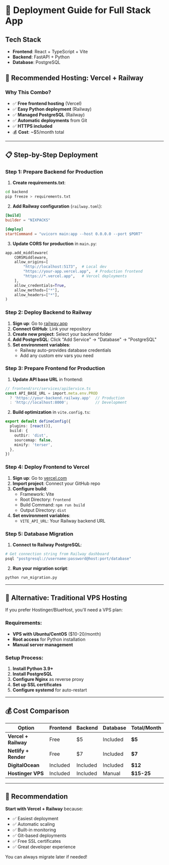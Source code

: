 # 🚀 Deployment Guide for Full Stack App

## Tech Stack
- **Frontend**: React + TypeScript + Vite
- **Backend**: FastAPI + Python
- **Database**: PostgreSQL

## 🎯 Recommended Hosting: Vercel + Railway

### Why This Combo?
- ✅ **Free frontend hosting** (Vercel)
- ✅ **Easy Python deployment** (Railway)
- ✅ **Managed PostgreSQL** (Railway)
- ✅ **Automatic deployments** from Git
- ✅ **HTTPS included**
- 💰 **Cost**: ~$5/month total

---

## 📋 Step-by-Step Deployment

### Step 1: Prepare Backend for Production

1. **Create requirements.txt**:
```bash
cd backend
pip freeze > requirements.txt
```

2. **Add Railway configuration** (`railway.toml`):
```toml
[build]
builder = "NIXPACKS"

[deploy]
startCommand = "uvicorn main:app --host 0.0.0.0 --port $PORT"
```

3. **Update CORS for production** in `main.py`:
```python
app.add_middleware(
    CORSMiddleware,
    allow_origins=[
        "http://localhost:5173",  # Local dev
        "https://your-app.vercel.app",  # Production frontend
        "https://*.vercel.app",   # Vercel deployments
    ],
    allow_credentials=True,
    allow_methods=["*"],
    allow_headers=["*"],
)
```

### Step 2: Deploy Backend to Railway

1. **Sign up**: Go to [railway.app](https://railway.app)
2. **Connect GitHub**: Link your repository
3. **Create new project**: Select your backend folder
4. **Add PostgreSQL**: Click "Add Service" → "Database" → "PostgreSQL"
5. **Set environment variables**:
   - Railway auto-provides database credentials
   - Add any custom env vars you need

### Step 3: Prepare Frontend for Production

1. **Update API base URL** in frontend:
```typescript
// frontend/src/services/apiService.ts
const API_BASE_URL = import.meta.env.PROD 
  ? 'https://your-backend.railway.app'  // Production
  : 'http://localhost:8000';            // Development
```

2. **Build optimization** in `vite.config.ts`:
```typescript
export default defineConfig({
  plugins: [react()],
  build: {
    outDir: 'dist',
    sourcemap: false,
    minify: 'terser',
  },
})
```

### Step 4: Deploy Frontend to Vercel

1. **Sign up**: Go to [vercel.com](https://vercel.com)
2. **Import project**: Connect your GitHub repo
3. **Configure build**:
   - Framework: Vite
   - Root Directory: `frontend`
   - Build Command: `npm run build`
   - Output Directory: `dist`
4. **Set environment variables**:
   - `VITE_API_URL`: Your Railway backend URL

### Step 5: Database Migration

1. **Connect to Railway PostgreSQL**:
```bash
# Get connection string from Railway dashboard
psql "postgresql://username:password@host:port/database"
```

2. **Run your migration script**:
```bash
python run_migration.py
```

---

## 🔧 Alternative: Traditional VPS Hosting

If you prefer Hostinger/BlueHost, you'll need a VPS plan:

### Requirements:
- **VPS with Ubuntu/CentOS** ($10-20/month)
- **Root access** for Python installation
- **Manual server management**

### Setup Process:
1. **Install Python 3.9+**
2. **Install PostgreSQL**
3. **Configure Nginx** as reverse proxy
4. **Set up SSL certificates**
5. **Configure systemd** for auto-restart

---

## 💰 Cost Comparison

| Option | Frontend | Backend | Database | Total/Month |
|--------|----------|---------|----------|-------------|
| **Vercel + Railway** | Free | $5 | Included | **$5** |
| **Netlify + Render** | Free | $7 | Included | **$7** |
| **DigitalOcean** | Included | Included | Included | **$12** |
| **Hostinger VPS** | Included | Included | Manual | **$15-25** |

---

## 🎯 Recommendation

**Start with Vercel + Railway** because:
- ✅ Easiest deployment
- ✅ Automatic scaling
- ✅ Built-in monitoring
- ✅ Git-based deployments
- ✅ Free SSL certificates
- ✅ Great developer experience

You can always migrate later if needed!
